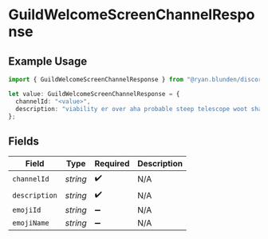 # GuildWelcomeScreenChannelResponse

## Example Usage

```typescript
import { GuildWelcomeScreenChannelResponse } from "@ryan.blunden/discord/models/components";

let value: GuildWelcomeScreenChannelResponse = {
  channelId: "<value>",
  description: "viability er over aha probable steep telescope woot shallow",
};
```

## Fields

| Field              | Type               | Required           | Description        |
| ------------------ | ------------------ | ------------------ | ------------------ |
| `channelId`        | *string*           | :heavy_check_mark: | N/A                |
| `description`      | *string*           | :heavy_check_mark: | N/A                |
| `emojiId`          | *string*           | :heavy_minus_sign: | N/A                |
| `emojiName`        | *string*           | :heavy_minus_sign: | N/A                |